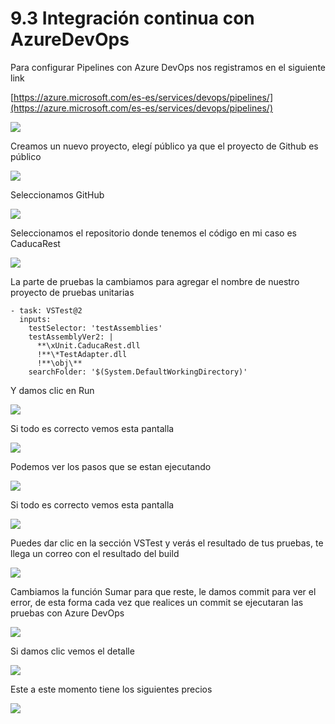 # 9.3 Integración continua con AzureDevOps

Para configurar Pipelines con Azure DevOps nos registramos en el siguiente link

[https://azure.microsoft.com/es-es/services/devops/pipelines/](https://azure.microsoft.com/es-es/services/devops/pipelines/)

![](../.gitbook/assets/image%20%28218%29.png)

Creamos un nuevo proyecto, elegí público ya que el proyecto de Github es público

![](../.gitbook/assets/image%20%28153%29.png)

Seleccionamos GitHub

![](../.gitbook/assets/image%20%28125%29.png)

Seleccionamos el repositorio donde tenemos el código en mi caso es CaducaRest

![](../.gitbook/assets/image%20%2840%29.png)

La parte de pruebas la cambiamos para agregar el nombre de nuestro proyecto de pruebas unitarias

```text
- task: VSTest@2
  inputs:
    testSelector: 'testAssemblies'
    testAssemblyVer2: |
      **\xUnit.CaducaRest.dll
      !**\*TestAdapter.dll
      !**\obj\**
    searchFolder: '$(System.DefaultWorkingDirectory)'
```

Y damos clic en Run

![](../.gitbook/assets/image%20%28129%29.png)

Si todo es correcto vemos esta pantalla

![](../.gitbook/assets/image%20%28104%29.png)

Podemos ver los pasos que se estan ejecutando

![](../.gitbook/assets/image%20%28192%29.png)

Si todo es correcto vemos esta pantalla

![](../.gitbook/assets/image%20%28150%29.png)

Puedes dar clic en la sección VSTest y verás el resultado de tus pruebas, te llega un correo con el resultado del build

![](../.gitbook/assets/image%20%28131%29.png)

Cambiamos la función Sumar para que reste, le damos commit para ver el error, de esta forma cada vez que realices un commit se ejecutaran las pruebas con Azure DevOps

![](../.gitbook/assets/image%20%2895%29.png)

Si damos clic vemos el detalle

![](../.gitbook/assets/image%20%28140%29.png)

Este a este momento tiene los siguientes precios

![](../.gitbook/assets/image%20%28208%29.png)



